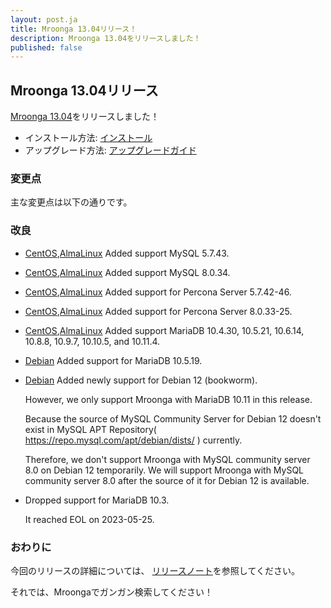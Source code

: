 ```yaml
---
layout: post.ja
title: Mroonga 13.04リリース！
description: Mroonga 13.04をリリースしました！
published: false
---
```


## Mroonga 13.04リリース

[Mroonga 13.04](/ja/docs/news.html#release-13-04)をリリースしました！

* インストール方法: [インストール](/ja/docs/install.html)
* アップグレード方法: [アップグレードガイド](/ja/docs/upgrade.html)

### 変更点

主な変更点は以下の通りです。

### 改良

* [CentOS](/ja/docs/install/centos.html),[AlmaLinux](/ja/docs/install/almalinux.html) Added support MySQL 5.7.43.

* [CentOS](/ja/docs/install/centos.html),[AlmaLinux](/ja/docs/install/almalinux.html) Added support MySQL 8.0.34.

* [CentOS](/ja/docs/install/centos.html),[AlmaLinux](/ja/docs/install/almalinux.html) Added support for Percona Server 5.7.42-46.

* [CentOS](/ja/docs/install/centos.html),[AlmaLinux](/ja/docs/install/almalinux.html) Added support for Percona Server 8.0.33-25.

* [CentOS](/ja/docs/install/centos.html),[AlmaLinux](/ja/docs/install/almalinux.html) Added support MariaDB 10.4.30, 10.5.21, 10.6.14, 10.8.8, 10.9.7, 10.10.5, and 10.11.4.

* [Debian](/ja/docs/install/debian.html) Added support for MariaDB 10.5.19.

* [Debian](/ja/docs/install/debian.html) Added newly support for Debian 12 (bookworm).

  However, we only support Mroonga with MariaDB 10.11 in this release.

  Because the source of MySQL Community Server for Debian 12 doesn't exist in MySQL APT Repository( https://repo.mysql.com/apt/debian/dists/ ) currently.

  Therefore, we don't support Mroonga with MySQL community server 8.0 on Debian 12 temporarily.
  We will support Mroonga with MySQL community server 8.0 after the source of it for Debian 12 is available.

* Dropped support for MariaDB 10.3.

  It reached EOL on 2023-05-25.

### おわりに

今回のリリースの詳細については、 [リリースノート](/ja/docs/news.html#release-13-04)を参照してください。

それでは、Mroongaでガンガン検索してください！
